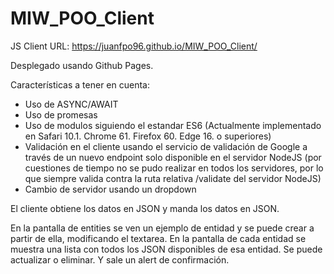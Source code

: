 # MIW_POO_Client
JS Client
URL: https://juanfpo96.github.io/MIW_POO_Client/

Desplegado usando Github Pages.

Características a tener en cuenta:
* Uso de ASYNC/AWAIT
* Uso de promesas
* Uso de modulos siguiendo el estandar ES6 (Actualmente implementado en Safari 10.1. Chrome 61. Firefox 60. Edge 16. o superiores)
* Validación en el cliente usando el servicio de validación de Google a través de un nuevo endpoint solo disponible en el servidor NodeJS (por cuestiones de tiempo no se pudo realizar en todos los servidores, por lo que siempre valida contra la ruta relativa /validate del servidor NodeJS)
* Cambio de servidor usando un dropdown

El cliente obtiene los datos en JSON y manda los datos en JSON.

En la pantalla de entities se ven un ejemplo de entidad y se puede crear a partir de ella, modificando el textarea.
En la pantalla de cada entidad se muestra una lista con todos los JSON disponibles de esa entidad. Se puede actualizar o eliminar. Y sale un alert de confirmación.

